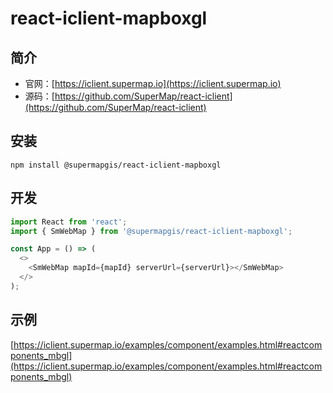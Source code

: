 # react-iclient-mapboxgl

## 简介

- 官网：[https://iclient.supermap.io](https://iclient.supermap.io)
- 源码：[https://github.com/SuperMap/react-iclient](https://github.com/SuperMap/react-iclient)

## 安装

```
npm install @supermapgis/react-iclient-mapboxgl
```

## 开发

```js
import React from 'react';
import { SmWebMap } from '@supermapgis/react-iclient-mapboxgl';

const App = () => (
  <>
    <SmWebMap mapId={mapId} serverUrl={serverUrl}></SmWebMap>
  </>
);
```

## 示例

[https://iclient.supermap.io/examples/component/examples.html#reactcomponents_mbgl](https://iclient.supermap.io/examples/component/examples.html#reactcomponents_mbgl)
